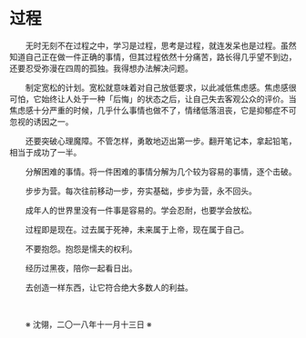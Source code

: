 # 过程

&emsp;&emsp;无时无刻不在过程之中，学习是过程，思考是过程，就连发呆也是过程。虽然知道自己正在做一件正确的事情，但其过程依然十分痛苦，路长得几乎望不到边，还要忍受弥漫在四周的孤独。我得想办法解决问题。

&emsp;&emsp;制定宽松的计划。宽松就意味着对自己放低要求，以此减低焦虑感。焦虑感很可怕，它始终让人处于一种「后悔」的状态之后，让自己失去客观公众的评价。当焦虑感十分严重的时候，几乎什么事情也做不了，情绪低落沮丧，它是抑郁症不可忽视的诱因之一。

&emsp;&emsp;还要突破心理魔障。不管怎样，勇敢地迈出第一步。翻开笔记本，拿起铅笔，相当于成功了一半。

&emsp;&emsp;分解困难的事情。将一件困难的事情分解为几个较为容易的事情，逐个击破。

&emsp;&emsp;步步为营。每次往前移动一步，夯实基础，步步为营，永不回头。

&emsp;&emsp;成年人的世界里没有一件事是容易的。学会忍耐，也要学会放松。

&emsp;&emsp;过程即是现在。过去属于死神，未来属于上帝，现在属于自己。

&emsp;&emsp;不要抱怨。抱怨是懦夫的权利。

&emsp;&emsp;经历过黑夜，陪你一起看日出。

&emsp;&emsp;去创造一样东西，让它符合绝大多数人的利益。

&emsp;&emsp;

&emsp;&emsp;※ 沈翎，二〇一八年十一月十三日 ※